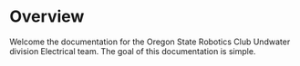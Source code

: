# Overview

Welcome the documentation for the Oregon State Robotics Club Undwater division Electrical team.  The goal of this documentation is simple.
